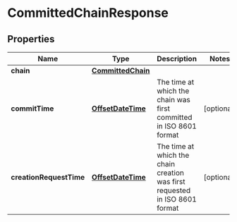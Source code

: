 
# CommittedChainResponse

## Properties
Name | Type | Description | Notes
------------ | ------------- | ------------- | -------------
**chain** | [**CommittedChain**](CommittedChain.md) |  | 
**commitTime** | [**OffsetDateTime**](OffsetDateTime.md) | The time at which the chain was first committed in ISO 8601 format |  [optional]
**creationRequestTime** | [**OffsetDateTime**](OffsetDateTime.md) | The time at which the chain creation was first requested in ISO 8601 format |  [optional]




